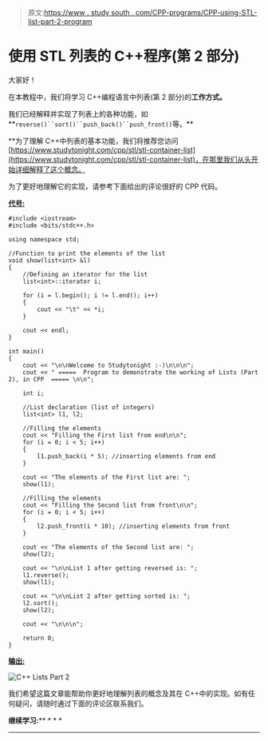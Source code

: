 > 原文:[https://www . study south . com/CPP-programs/CPP-using-STL-list-part-2-program](https://www.studytonight.com/cpp-programs/cpp-using-stl-lists-part-2-program)

# 使用 STL 列表的 C++程序(第 2 部分)

大家好！

在本教程中，我们将学习 C++编程语言中列表(第 2 部分)的**工作方式。**

我们已经解释并实现了列表上的各种功能，如**`reverse()``sort()``push_back()``push_front()`等。**

 **为了理解 C++中列表的基本功能，我们将推荐您访问[https://www.studytonight.com/cpp/stl/stl-container-list](https://www.studytonight.com/cpp/stl/stl-container-list)，在那里我们从头开始详细解释了这个概念。

为了更好地理解它的实现，请参考下面给出的评论很好的 CPP 代码。

<u>**代号:**</u>

```
#include <iostream>
#include <bits/stdc++.h>

using namespace std;

//Function to print the elements of the list
void show(list<int> &l)
{
    //Defining an iterator for the list
    list<int>::iterator i;

    for (i = l.begin(); i != l.end(); i++)
    {
        cout << "\t" << *i;
    }

    cout << endl;
}

int main()
{
    cout << "\n\nWelcome to Studytonight :-)\n\n\n";
    cout << " =====  Program to demonstrate the working of Lists (Part 2), in CPP  ===== \n\n";

    int i;

    //List declaration (list of integers)
    list<int> l1, l2;

    //Filling the elements
    cout << "Filling the First list from end\n\n";
    for (i = 0; i < 5; i++)
    {
        l1.push_back(i * 5); //inserting elements from end
    }

    cout << "The elements of the First list are: ";
    show(l1);

    //Filling the elements
    cout << "Filling the Second list from front\n\n";
    for (i = 0; i < 5; i++)
    {
        l2.push_front(i * 10); //inserting elements from front
    }

    cout << "The elements of the Second list are: ";
    show(l2);

    cout << "\n\nList 1 after getting reversed is: ";
    l1.reverse();
    show(l1);

    cout << "\n\nList 2 after getting sorted is: ";
    l2.sort();
    show(l2);

    cout << "\n\n\n";

    return 0;
} 
```

<u>**输出:**</u>

![C++ Lists Part 2](../Images/7e2b5c6cd1d11e961e1160da3aad6a4d.png)

我们希望这篇文章能帮助你更好地理解列表的概念及其在 C++中的实现。如有任何疑问，请随时通过下面的评论区联系我们。

**继续学习:**** * * *

* * *